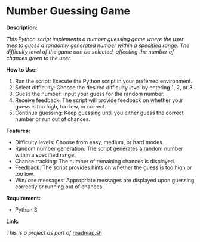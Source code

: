 # Number Guessing Game

**Description:**

*This Python script implements a number guessing game where the user tries to guess a randomly generated number within a specified range. The difficulty level of the game can be selected, affecting the number of chances given to the user.*

**How to Use:**

1. Run the script: Execute the Python script in your preferred environment.
2. Select difficulty: Choose the desired difficulty level by entering 1, 2, or 3.
3. Guess the number: Input your guess for the random number.
4. Receive feedback: The script will provide feedback on whether your guess is too high, too low, or correct.
5. Continue guessing: Keep guessing until you either guess the correct number or run out of chances.

**Features:**

* Difficulty levels: Choose from easy, medium, or hard modes.
* Random number generation: The script generates a random number within a specified range.
* Chance tracking: The number of remaining chances is displayed.
* Feedback: The script provides hints on whether the guess is too high or too low.
* Win/lose messages: Appropriate messages are displayed upon guessing correctly or running out of chances.

**Requirement:**

* Python 3

**Link:**

*This is a project as part of*
[roadmap.sh](https://roadmap.sh/projects/number-guessing-game)
